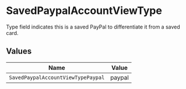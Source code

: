 # SavedPaypalAccountViewType

Type field indicates this is a saved PayPal to differentiate it from a saved card.


## Values

| Name                               | Value                              |
| ---------------------------------- | ---------------------------------- |
| `SavedPaypalAccountViewTypePaypal` | paypal                             |